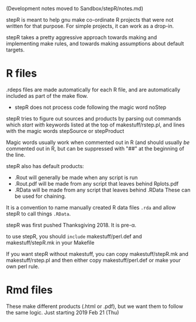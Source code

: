 (Development notes moved to Sandbox/stepR/notes.md)

stepR is meant to help gnu make co-ordinate R projects that were not written for that purpose. For simple projects, it can work as a drop-in.

stepR takes a pretty aggressive approach towards making and implementing make rules, and towards making assumptions about default targets.

R files
=======

.rdeps files are made automatically for each R file, and are automatically included as part of the make flow. 
* stepR does not process code following the magic word noStep

stepR tries to figure out sources and products by parsing out commands which _start with_ keywords listed at the top of makestuff/rstep.pl, and lines with the magic words stepSource or stepProduct

Magic words usually work when commented out in R (and should usually _be_ commented out in R, but can be suppressed with "##" at the beginning of the line.

stepR also has default products: 
* <basename>.Rout will generally be made when any script is run
* <basename>.Rout.pdf will be made from any script that leaves behind Rplots.pdf
* <basename>.RData will be made from any script that leaves behind .RData
These can be used for chaining.

It is a convention to name manually created R data files `.rda` and allow stepR to call things `.RData`.

stepR was first pushed Thanksgiving 2018. It is pre-α.

to use stepR, you should `include` makestuff/perl.def and makestuff/stepR.mk in your Makefile

If you want stepR without makestuff, you can copy makestuff/stepR.mk and makestuff/rstep.pl and then either copy makestuff/perl.def or make your own perl rule.

Rmd files
=========

These make different products (.html or .pdf), but we want them to follow the same logic. Just starting 2019 Feb 21 (Thu)

